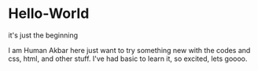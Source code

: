 # Hello-World
it's just the beginning

I am Human 
Akbar here just want to try something new with the codes and css, html, and other stuff.
I've had basic to learn it, so excited, lets goooo. 
